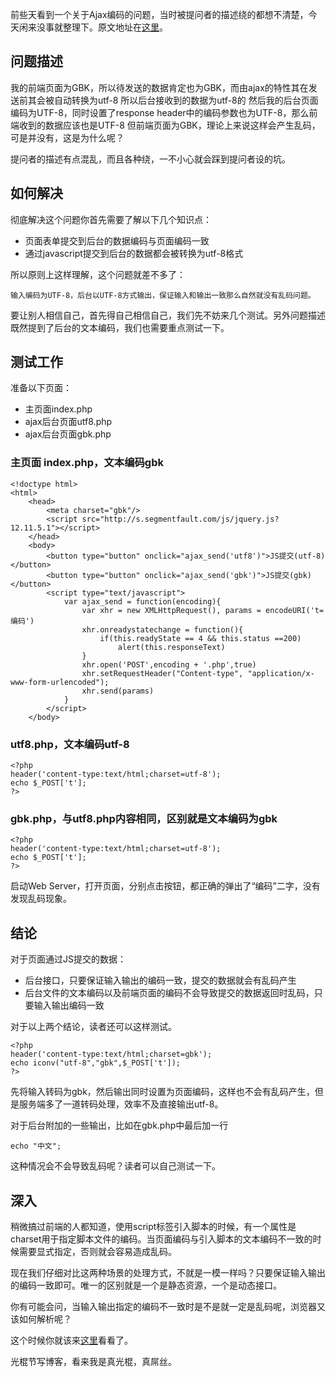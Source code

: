 
前些天看到一个关于Ajax编码的问题，当时被提问者的描述绕的都想不清楚，今天闲来没事就整理下。原文地址在[这里](http://segmentfault.com/q/1010000000130593)。

## 问题描述

我的前端页面为GBK，所以待发送的数据肯定也为GBK，而由ajax的特性其在发送前其会被自动转换为utf-8
所以后台接收到的数据为utf-8的
然后我的后台页面编码为UTF-8，同时设置了response header中的编码参数也为UTF-8，那么前端收到的数据应该也是UTF-8
但前端页面为GBK，理论上来说这样会产生乱码，可是并没有，这是为什么呢？

提问者的描述有点混乱，而且各种绕，一不小心就会踩到提问者设的坑。

## 如何解决

彻底解决这个问题你首先需要了解以下几个知识点：

<ul>
	<li>页面表单提交到后台的数据编码与页面编码一致</li>
	<li>通过javascript提交到后台的数据都会被转换为utf-8格式</li>
</ul>

所以原则上这样理解，这个问题就差不多了：

	输入编码为UTF-8，后台以UTF-8方式输出，保证输入和输出一致那么自然就没有乱码问题。

要让别人相信自己，首先得自己相信自己，我们先不妨来几个测试。另外问题描述既然提到了后台的文本编码，我们也需要重点测试一下。

## 测试工作

准备以下页面：

* 主页面index.php
* ajax后台页面utf8.php
* ajax后台页面gbk.php

### 主页面 index.php，文本编码gbk

	<!doctype html>
	<html>
		<head>
			<meta charset="gbk"/>
			<script src="http://s.segmentfault.com/js/jquery.js?12.11.5.1"></script>
		</head>	
		<body>
			<button type="button" onclick="ajax_send('utf8')">JS提交(utf-8)</button>
			<button type="button" onclick="ajax_send('gbk')">JS提交(gbk)</button>
			<script type="text/javascript">
				var ajax_send = function(encoding){
					var xhr = new XMLHttpRequest(), params = encodeURI('t=编码')
					xhr.onreadystatechange = function(){
						if(this.readyState == 4 && this.status ==200)
							alert(this.responseText)
					}
					xhr.open('POST',encoding + '.php',true)
					xhr.setRequestHeader("Content-type", "application/x-www-form-urlencoded");
					xhr.send(params)
				}
			</script>
		</body>

### utf8.php，文本编码utf-8

	<?php
	header('content-type:text/html;charset=utf-8');
	echo $_POST['t'];
	?>

### gbk.php，与utf8.php内容相同，区别就是文本编码为gbk

	<?php
	header('content-type:text/html;charset=utf-8');
	echo $_POST['t'];
	?>

启动Web Server，打开页面，分别点击按钮，都正确的弹出了“编码”二字，没有发现乱码现象。

## 结论

对于页面通过JS提交的数据：

<ul>
	<li>后台接口，只要保证输入输出的编码一致，提交的数据就会有乱码产生</li>
	<li>后台文件的文本编码以及前端页面的编码不会导致提交的数据返回时乱码，只要输入输出编码一致</li>
</ul>

对于以上两个结论，读者还可以这样测试。

	<?php
	header('content-type:text/html;charset=gbk');
	echo iconv("utf-8","gbk",$_POST['t']);
	?>

先将输入转码为gbk，然后输出同时设置为页面编码，这样也不会有乱码产生，但是服务端多了一道转码处理，效率不及直接输出utf-8。

对于后台附加的一些输出，比如在gbk.php中最后加一行
	
	echo "中文";

这种情况会不会导致乱码呢？读者可以自己测试一下。

## 深入

稍微搞过前端的人都知道，使用script标签引入脚本的时候，有一个属性是charset用于指定脚本文件的编码。当页面编码与引入脚本的文本编码不一致的时候需要显式指定，否则就会容易造成乱码。

现在我们仔细对比这两种场景的处理方式，不就是一模一样吗？只要保证输入输出的编码一致即可。唯一的区别就是一个是静态资源，一个是动态接口。

你有可能会问，当输入输出指定的编码不一致时是不是就一定是乱码呢，浏览器又该如何解析呢？

这个时候你就该来[这里](http://ued.taobao.com/blog/2011/08/26/encode-war/)看看了。

光棍节写博客，看来我是真光棍，真屌丝。













